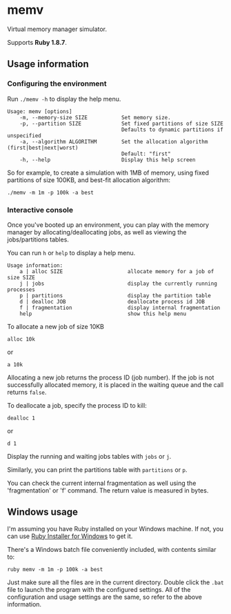 # memv

Virtual memory manager simulator.

Supports __Ruby 1.8.7__.

## Usage information

### Configuring the environment

Run `./memv -h` to display the help menu.

    Usage: memv [options]
        -m, --memory-size SIZE           Set memory size.
        -p, --partition SIZE             Set fixed partitions of size SIZE
                                         Defaults to dynamic partitions if unspecified
        -a, --algorithm ALGORITHM        Set the allocation algorithm (first|best|next|worst)
                                         Default: "first"
        -h, --help                       Display this help screen
        
So for example, to create a simulation with 1MB of memory, using fixed partitions of size 100KB, and best-fit allocation algorithm:

    ./memv -m 1m -p 100k -a best
    
### Interactive console

Once you've booted up an environment, you can play with the memory manager by allocating/deallocating jobs, as well as viewing the jobs/partitions tables.

You can run `h` or `help` to display a help menu.

    Usage information:
    	a | alloc SIZE                     allocate memory for a job of size SIZE
    	j | jobs                           display the currently running processes
    	p | partitions                     display the partition table
    	d | dealloc JOB                    deallocate process id JOB
    	f | fragmentation                  display internal fragmentation
    	help                               show this help menu
    	
To allocate a new job of size 10KB
    
    alloc 10k
    
or

    a 10k
    
Allocating a new job returns the process ID (job number). If the job is not successfully allocated memory, it is placed in the waiting queue and the call returns `false`.

To deallocate a job, specify the process ID to kill:

    dealloc 1
    
or

    d 1
    
Display the running and waiting jobs tables with `jobs` or `j`.

Similarly, you can print the partitions table with `partitions` or `p`.

You can check the current internal fragmentation as well using the 'fragmentation' or 'f' command. The return value is measured in bytes.

## Windows usage

I'm assuming you have Ruby installed on your Windows machine. If not, you can use [Ruby Installer for Windows](http://rubyinstaller.org/ "RubyInstaller for Windows") to get it.

There's a Windows batch file conveniently included, with contents similar to:

    ruby memv -m 1m -p 100k -a best
    
Just make sure all the files are in the current directory. Double click the `.bat` file to launch the program with the configured settings. All of the configuration and usage settings are the same, so refer to the above information.